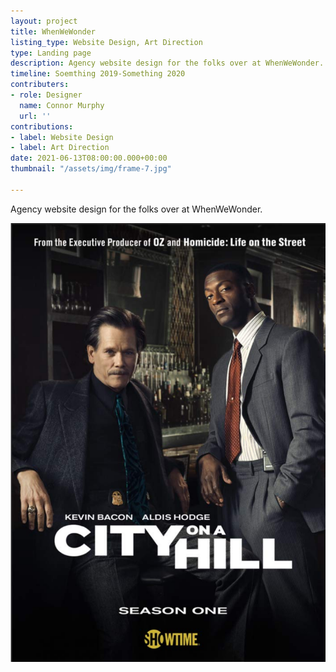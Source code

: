 ```yaml
---
layout: project
title: WhenWeWonder
listing_type: Website Design, Art Direction
type: Landing page
description: Agency website design for the folks over at WhenWeWonder.
timeline: Soemthing 2019-Something 2020
contributers:
- role: Designer
  name: Connor Murphy
  url: ''
contributions:
- label: Website Design
- label: Art Direction
date: 2021-06-13T08:00:00.000+00:00
thumbnail: "/assets/img/frame-7.jpg"

---
```

Agency website design for the folks over at WhenWeWonder.

![](/assets/img/2021/screen-shot-2021-03-22-at-8-20-24-pm.png)